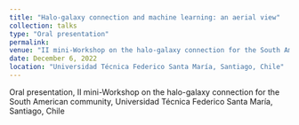 ```yaml
---
title: "Halo-galaxy connection and machine learning: an aerial view"
collection: talks
type: "Oral presentation"
permalink:
venue: "II mini-Workshop on the halo-galaxy connection for the South American community"
date: December 6, 2022
location: "Universidad Técnica Federico Santa María, Santiago, Chile"
---
```


Oral presentation, II mini-Workshop on the halo-galaxy connection for the South American community, Universidad Técnica Federico Santa María, Santiago, Chile
